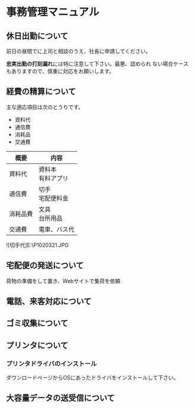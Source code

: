 # 事務管理マニュアル

## 休日出勤について

前日の昼間でに上司と相談のうえ、社長に申請してください。

**忠実出勤の打刻漏れ**には特に注意して下さい。最悪、認められ
ない場合ケースもありますので、慎重に対応をお願いします。

## 経費の精算について
主な適応項目は次のとうりです。
- 資料代
- 通信費
- 消耗品
- 交通費

|概要|内容
|--|--
|資料代|資料本<br>有料アプリ
|通信費|切手<br>宅配便料金
|消耗品費|文具<br>台所用品
|交通費|電車、バス代|

![切手代]E:\P1020321.JPG

## 宅配便の発送について
荷物の準備をして置き、Webサイトで集荷を依頼
## 電話、来客対応について
## ゴミ収集について
##  プリンタについて
### プリンタドライバのインストール

ダウンロードページからOSにあったドライバをインストールして下さい。


## 大容量データの送受信について

